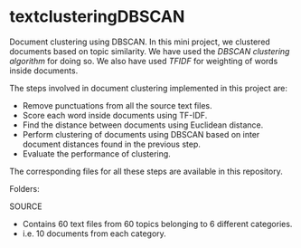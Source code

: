 # textclusteringDBSCAN

Document clustering using DBSCAN. In this mini project, we clustered documents based on topic similarity. We have used the *DBSCAN clustering algorithm* for doing so. We also have used *TFIDF* for weighting of words inside documents.

The steps involved in document clustering implemented in this project are:
- Remove punctuations from all the source text files.
- Score each word inside documents using TF-IDF.
- Find the distance between documents using Euclidean distance.
- Perform clustering of documents using DBSCAN based on inter document distances found in the previous step.
- Evaluate the performance of clustering.   

The corresponding files for all these steps are available in this repository.

Folders: 

SOURCE
- Contains 60 text files from 60 topics belonging to 6 different categories.
- i.e. 10 documents from each category.
